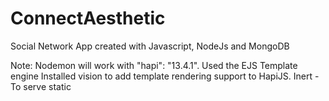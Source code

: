 # ConnectAesthetic
Social Network App created with Javascript, NodeJs and MongoDB

Note: Nodemon will work with "hapi": "13.4.1".
Used the EJS Template engine
Installed vision to add template rendering support to HapiJS.
Inert - To serve static
